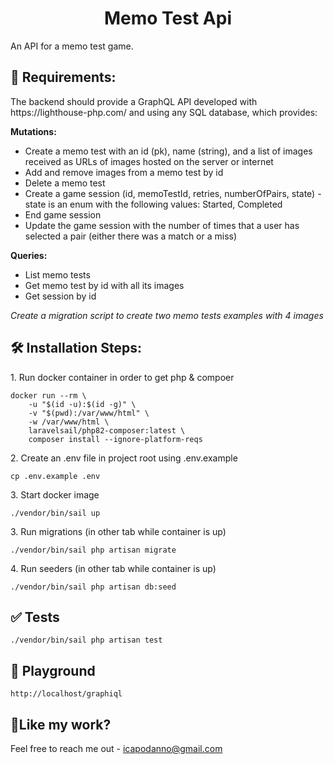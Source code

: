 <h1 align="center" id="title">Memo Test Api</h1>

<p id="description">An API for a memo test game.</p>

<h2>📝 Requirements:</h2>
<p>The backend should provide a GraphQL API developed with https://lighthouse-php.com/ and using any SQL database, which provides:</p>
<b>Mutations:</b>
<ul>
<li>
Create a memo test with an id (pk), name (string), and a list of images received as URLs of images hosted on the server or internet
</li>
<li>
Add and remove images from a memo test by id
</li>
<li>
Delete a memo test
<li>
Create a game session (id, memoTestId, retries, numberOfPairs, state) - state is an enum with the following values: Started, Completed
</li>
<li>
End game session
</li>
<li>
Update the game session with the number of times that a user has selected a pair (either there was a match or a miss)
</li>
</ul>
<b>Queries:</b>
<ul>
<li>
List memo tests
</li>
<li>
Get memo test by id with all its images
</li>
<li>
Get session by id
</li>
</ul>

<p><i>Create a migration script to create two memo tests examples with 4 images</i></p>

<h2>🛠️ Installation Steps:</h2>

<p>1. Run docker container in order to get php & compoer</p>

```
docker run --rm \
    -u "$(id -u):$(id -g)" \
    -v "$(pwd):/var/www/html" \
    -w /var/www/html \
    laravelsail/php82-composer:latest \
    composer install --ignore-platform-reqs
```

<p>2. Create an .env file in project root using .env.example</p>

```
cp .env.example .env
```

<p>3. Start docker image</p>

```
./vendor/bin/sail up
```

<p>3. Run migrations (in other tab while container is up)</p>

```
./vendor/bin/sail php artisan migrate
```

<p>4. Run seeders (in other tab while container is up)</p>

```
./vendor/bin/sail php artisan db:seed
```

<h2>✅ Tests</h2>

```
./vendor/bin/sail php artisan test
```

<h2>🛝 Playground</h2>

```
http://localhost/graphiql
```

<h2>💖Like my work?</h2>

Feel free to reach me out - icapodanno@gmail.com
